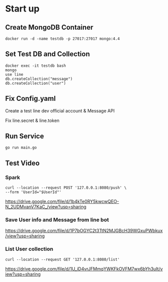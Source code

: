 # Start up

## Create MongoDB Container
```
docker run -d -name testdb -p 27017:27017 mongo:4.4
```

## Set Test DB and Collection

```
docker exec -it testdb bash
mongo
use line
db.createCollection("message")
db.createCollection("user")
```

## Fix Config.yaml

Create a test line dev official account & Message API

Fix line.secret & line.token

## Run Service
```
go run main.go
```

## Test Video

### Spark

```
curl --location --request POST '127.0.0.1:8080/push' \
--form 'UserId="$UserId"'
```

https://drive.google.com/file/d/1b4kTe0RY5kwcwQEO-N_2UDMvanV7KaC_/view?usp=sharing

### Save User info and Message from line bot

https://drive.google.com/file/d/1P7bOGYC2t3TtN2MJGBcH39WGxuPWbkux/view?usp=sharing

### List User collection

```
curl --location --request GET '127.0.0.1:8080/list'
```

https://drive.google.com/file/d/1U_iD4vrJFMmqYWKFkOVFM7wx6bYh3uIt/view?usp=sharing
